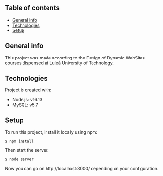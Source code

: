 ## Table of contents
* [General info](#general-info)
* [Technologies](#technologies)
* [Setup](#setup)

## General info
This project was made according to the Design of Dynamic WebSites courses dispensed at Luleå University of Technology.

## Technologies
Project is created with:
* Node.js: v16.13
* MySQL: v5.7

## Setup
To run this project, install it locally using npm:

```
$ npm install
```

Then start the server:

```
$ node server
```

Now you can go on http://localhost:3000/ depending on your configuration.
